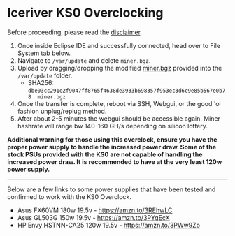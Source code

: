 # Iceriver KS0 Overclocking

Before proceeding, please read the [disclaimer](../DISCLAIMER.md).

1. Once inside Eclipse IDE and successfully connected, head over to File System tab below.
2. Navigate to `/var/update` and delete `miner.bgz`. 
3. Upload by dragging/dropping the modified [miner.bgz](./files/miner.bgz) provided into the `/var/update` folder.  
    - SHA256: `dbe03cc291e2f9047ff8765f4638de3933b698357f953ec3d6c9e85b567e0b78  miner.bgz`
4. Once the transfer is complete, reboot via SSH, Webgui, or the good 'ol fashion unplug/replug method.
5. After about 2-5 minutes the webgui should be accessible again.  Miner hashrate will range bw 140-160 GH/s depending on silicon lottery.

**Additional warning for those using this overclock, ensure you have the proper power supply to handle the increased power draw.  Some of the stock PSUs provided with the KS0 are not capable of handling the increased power draw. It is recommended to have at the very least 120w power supply.**

----------------------------
Below are a few links to some power supplies that have been tested and confirmed to work with the KS0 Overclock.
- Asus FX60VM 180w 19.5v - https://amzn.to/3REhwLC
- Asus GL503G 150w 19.5v - https://amzn.to/3PYqEcX
- HP Envy HSTNN-CA25 120w 19.5v - https://amzn.to/3PWw9Zo
